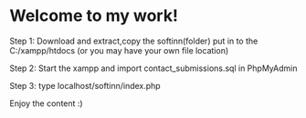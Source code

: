 # Welcome to my work!

Step 1: Download and extract,copy the softinn(folder) put in to the C:/xampp/htdocs (or you may have your own file location)

Step 2: Start the xampp and import contact_submissions.sql in PhpMyAdmin

Step 3: type localhost/softinn/index.php

Enjoy the content :)
